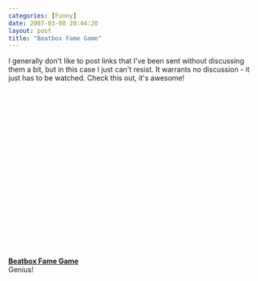 ```yaml
---
categories: [Funny]
date: 2007-03-08 20:44:20
layout: post
title: "Beatbox Fame Game"
---
```

I generally don't like to post links that I've been sent without discussing them a bit, but in this case I just can't resist. It warrants no discussion - it just has to be watched.  Check this out, it's awesome!
<div><object width="425" height="335"><param name="movie" value="http://www.dailymotion.com/swf/7gKq80v12mXoT7sXH"></param><param name="allowfullscreen" value="true"></param><embed src="http://www.dailymotion.com/swf/7gKq80v12mXoT7sXH" type="application/x-shockwave-flash" width="425" height="334" allowfullscreen="true"></embed></object><br /><b><a href="http://www.dailymotion.com/video/x12565_beatbox-fame-game">Beatbox Fame Game</a></b></div>Genius!
